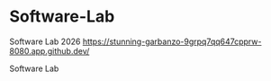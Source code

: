 # Software-Lab
Software Lab 2026
https://stunning-garbanzo-9grpq7qq647cpprw-8080.app.github.dev/


Software Lab 
